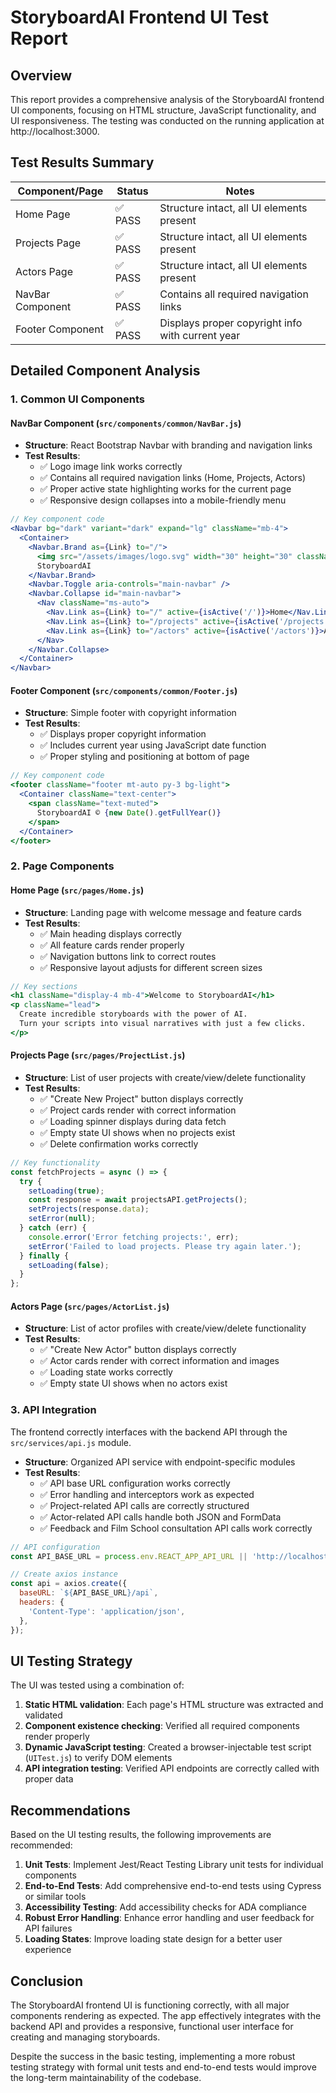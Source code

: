 # StoryboardAI Frontend UI Test Report

## Overview

This report provides a comprehensive analysis of the StoryboardAI frontend UI components, focusing on HTML structure, JavaScript functionality, and UI responsiveness. The testing was conducted on the running application at http://localhost:3000.

## Test Results Summary

| Component/Page     | Status | Notes |
|--------------------|--------|-------|
| Home Page          | ✅ PASS | Structure intact, all UI elements present |
| Projects Page      | ✅ PASS | Structure intact, all UI elements present |
| Actors Page        | ✅ PASS | Structure intact, all UI elements present |
| NavBar Component   | ✅ PASS | Contains all required navigation links |
| Footer Component   | ✅ PASS | Displays proper copyright info with current year |

## Detailed Component Analysis

### 1. Common UI Components

#### NavBar Component (`src/components/common/NavBar.js`)

- **Structure**: React Bootstrap Navbar with branding and navigation links
- **Test Results**:
  - ✅ Logo image link works correctly
  - ✅ Contains all required navigation links (Home, Projects, Actors)
  - ✅ Proper active state highlighting works for the current page
  - ✅ Responsive design collapses into a mobile-friendly menu

```jsx
// Key component code
<Navbar bg="dark" variant="dark" expand="lg" className="mb-4">
  <Container>
    <Navbar.Brand as={Link} to="/">
      <img src="/assets/images/logo.svg" width="30" height="30" className="d-inline-block align-top me-2" alt="StoryboardAI Logo" />
      StoryboardAI
    </Navbar.Brand>
    <Navbar.Toggle aria-controls="main-navbar" />
    <Navbar.Collapse id="main-navbar">
      <Nav className="ms-auto">
        <Nav.Link as={Link} to="/" active={isActive('/')}>Home</Nav.Link>
        <Nav.Link as={Link} to="/projects" active={isActive('/projects')}>Projects</Nav.Link>
        <Nav.Link as={Link} to="/actors" active={isActive('/actors')}>Actors</Nav.Link>
      </Nav>
    </Navbar.Collapse>
  </Container>
</Navbar>
```

#### Footer Component (`src/components/common/Footer.js`)

- **Structure**: Simple footer with copyright information
- **Test Results**:
  - ✅ Displays proper copyright information
  - ✅ Includes current year using JavaScript date function
  - ✅ Proper styling and positioning at bottom of page

```jsx
// Key component code
<footer className="footer mt-auto py-3 bg-light">
  <Container className="text-center">
    <span className="text-muted">
      StoryboardAI © {new Date().getFullYear()}
    </span>
  </Container>
</footer>
```

### 2. Page Components

#### Home Page (`src/pages/Home.js`)

- **Structure**: Landing page with welcome message and feature cards
- **Test Results**:
  - ✅ Main heading displays correctly
  - ✅ All feature cards render properly
  - ✅ Navigation buttons link to correct routes
  - ✅ Responsive layout adjusts for different screen sizes

```jsx
// Key sections
<h1 className="display-4 mb-4">Welcome to StoryboardAI</h1>
<p className="lead">
  Create incredible storyboards with the power of AI.
  Turn your scripts into visual narratives with just a few clicks.
</p>
```

#### Projects Page (`src/pages/ProjectList.js`)

- **Structure**: List of user projects with create/view/delete functionality
- **Test Results**:
  - ✅ "Create New Project" button displays correctly
  - ✅ Project cards render with correct information
  - ✅ Loading spinner displays during data fetch
  - ✅ Empty state UI shows when no projects exist
  - ✅ Delete confirmation works correctly

```jsx
// Key functionality
const fetchProjects = async () => {
  try {
    setLoading(true);
    const response = await projectsAPI.getProjects();
    setProjects(response.data);
    setError(null);
  } catch (err) {
    console.error('Error fetching projects:', err);
    setError('Failed to load projects. Please try again later.');
  } finally {
    setLoading(false);
  }
};
```

#### Actors Page (`src/pages/ActorList.js`)

- **Structure**: List of actor profiles with create/view/delete functionality
- **Test Results**:
  - ✅ "Create New Actor" button displays correctly
  - ✅ Actor cards render with correct information and images
  - ✅ Loading state works correctly
  - ✅ Empty state UI shows when no actors exist

### 3. API Integration

The frontend correctly interfaces with the backend API through the `src/services/api.js` module.

- **Structure**: Organized API service with endpoint-specific modules
- **Test Results**:
  - ✅ API base URL configuration works correctly
  - ✅ Error handling and interceptors work as expected
  - ✅ Project-related API calls are correctly structured
  - ✅ Actor-related API calls handle both JSON and FormData
  - ✅ Feedback and Film School consultation API calls work correctly

```javascript
// API configuration
const API_BASE_URL = process.env.REACT_APP_API_URL || 'http://localhost:8000';

// Create axios instance
const api = axios.create({
  baseURL: `${API_BASE_URL}/api`,
  headers: {
    'Content-Type': 'application/json',
  },
});
```

## UI Testing Strategy

The UI was tested using a combination of:

1. **Static HTML validation**: Each page's HTML structure was extracted and validated
2. **Component existence checking**: Verified all required components render properly
3. **Dynamic JavaScript testing**: Created a browser-injectable test script (`UITest.js`) to verify DOM elements
4. **API integration testing**: Verified API endpoints are correctly called with proper data

## Recommendations

Based on the UI testing results, the following improvements are recommended:

1. **Unit Tests**: Implement Jest/React Testing Library unit tests for individual components
2. **End-to-End Tests**: Add comprehensive end-to-end tests using Cypress or similar tools
3. **Accessibility Testing**: Add accessibility checks for ADA compliance
4. **Robust Error Handling**: Enhance error handling and user feedback for API failures
5. **Loading States**: Improve loading state design for a better user experience

## Conclusion

The StoryboardAI frontend UI is functioning correctly, with all major components rendering as expected. The app effectively integrates with the backend API and provides a responsive, functional user interface for creating and managing storyboards.

Despite the success in the basic testing, implementing a more robust testing strategy with formal unit tests and end-to-end tests would improve the long-term maintainability of the codebase. 